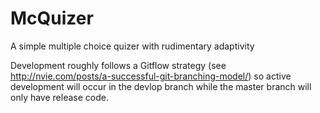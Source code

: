 McQuizer
========

A simple multiple choice quizer with rudimentary adaptivity

Development roughly follows a Gitflow strategy (see http://nvie.com/posts/a-successful-git-branching-model/) so active development will occur in the devlop branch while the master branch will only have release code.

